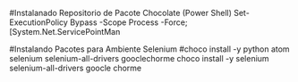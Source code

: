 #Instalanado Repositorio de Pacote Chocolate (Power Shell)
Set-ExecutionPolicy Bypass -Scope Process -Force; [System.Net.ServicePointMan

#Instalando Pacotes para Ambiente Selenium
#choco install -y python atom selenium selenium-all-drivers gooclechorme
choco install -y selenium selenium-all-drivers goocle chorme
